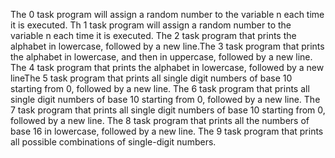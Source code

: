 The 0 task program will assign a random number to the variable n each time it is executed.
Th 1 task  program will assign a random number to the variable n each time it is executed.
The 2 task program that prints the alphabet in lowercase, followed by a new line.The 3 task program that prints the alphabet in lowercase, and then in uppercase, followed by a new line.
The 4 task program that prints the alphabet in lowercase, followed by a new lineThe 5 task program that prints all single digit numbers of base 10 starting from 0, followed by a new line.
The 6 task program that prints all single digit numbers of base 10 starting from 0, followed by a new line.
The 7 task program that prints all single digit numbers of base 10 starting from 0, followed by a new line.
The 8 task program that prints all the numbers of base 16 in lowercase, followed by a new line.
The 9 task program that prints all possible combinations of single-digit numbers.
